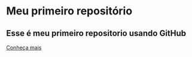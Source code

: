 # Meu primeiro repositório

## Esse é meu primeiro repositorio usando GitHub


[Conheça mais](https://www.google.com)